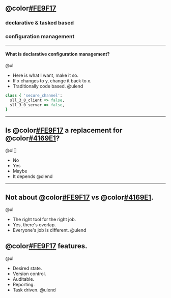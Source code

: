 ## @color[#FE9F17](Puppet)
### declarative & tasked based
### configuration management

---

#### What is declarative configuration management?

@ul[](false)
- Here is what I want, make it so.
- If x changes to y, change it back to x.
- Traditionally code based.
@ulend

```ruby
class { 'secure_channel':
  sll_3_0_client => false,
  sll_3_0_server => false,
}
```

---

## Is @color[#FE9F17](Puppet) a replacement for @color[#4169E1](GPO)?

@ol[]
- No
- Yes
- Maybe
- It depends
@olend

---

## Not about @color[#FE9F17](Puppet) vs @color[#4169E1](GPO).

@ul[](false)
- The right tool for the right job.
- Yes, there's overlap.
- Everyone's job is different.
@ulend

## @color[#FE9F17](Puppet) features.

@ul[](false)
- Desired state.
- Version control.
- Auditable.
- Reporting.
- Task driven.
@ulend